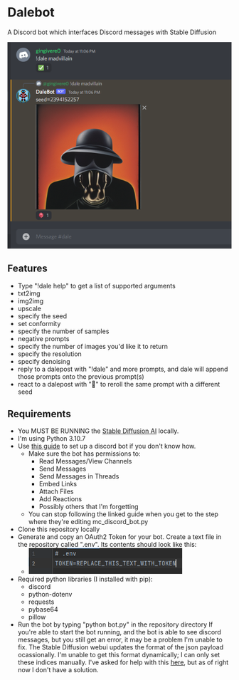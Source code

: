 # Dalebot
A Discord bot which interfaces Discord messages with Stable Diffusion

![](examplepic.png)

## Features
- Type "!dale help" to get a list of supported arguments
- txt2img
- img2img
- upscale
- specify the seed
- set conformity
- specify the number of samples
- negative prompts
- specify the number of images you'd like it to return
- specify the resolution
- specify denoising
- reply to a dalepost with "!dale" and more prompts, and dale will append those prompts onto the previous prompt(s)
- react to a dalepost with "🎲" to reroll the same prompt with a different seed

## Requirements
- You MUST BE RUNNING the [Stable Diffusion AI](https://github.com/AUTOMATIC1111/stable-diffusion-webui) locally.
- I'm using Python 3.10.7
- Use [this guide](https://blog.ruanbekker.com/blog/2022/05/05/create-a-discord-bot-in-python/) to set up a discord bot if you don't know how.
	- Make sure the bot has permissions to:
		- Read Messages/View Channels
		- Send Messages
		- Send Messages in Threads
		- Embed Links
		- Attach Files
		- Add Reactions
		- Possibly others that I'm forgetting
	- You can stop following the linked guide when you get to the step where they're editing mc_discord_bot.py
- Clone this repository locally
- Generate and copy an OAuth2 Token for your bot. Create a text file in the repository called ".env". Its contents should look like this:
	- ![](envfile.png)
- Required python libraries (I installed with pip):
	- discord
	- python-dotenv
	- requests
	- pybase64
	- pillow
- Run the bot by typing "python bot.py" in the repository directory
If you're able to start the bot running, and the bot is able to see discord messages, but you still get an error, it may be a problem I'm unable to fix. The Stable Diffusion webui updates the format of the json payload ocassionally. I'm unable to get this format dynamically; I can only set these indices manually. I've asked for help with this [here](https://github.com/AUTOMATIC1111/stable-diffusion-webui/discussions/2108), but as of right now I don't have a solution.

	
